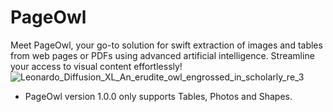 # PageOwl
Meet PageOwl, your go-to solution for swift extraction of images and tables from web pages or PDFs using advanced artificial intelligence. Streamline your access to visual content effortlessly!
![Leonardo_Diffusion_XL_An_erudite_owl_engrossed_in_scholarly_re_3](https://github.com/SelimSavas/PageOwl/assets/48186387/ef2bb861-99ee-4328-982f-2098cca02ef5)

* PageOwl version 1.0.0 only supports Tables, Photos and Shapes. 
